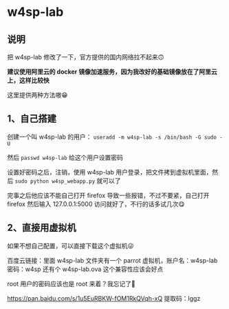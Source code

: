 # w4sp-lab
## 说明

把 w4sp-lab 修改了一下，官方提供的国内网络拉不起来🙃

**建议使用阿里云的 docker 镜像加速服务，因为我改好的基础镜像放在了阿里云上，这样比较快**

这里提供两种方法嗷😁



## 1、自己搭建

创建一个叫 w4sp-lab 的用户：
`useradd -m w4sp-lab -s /bin/bash -G sudo -U`

然后 `passwd w4sp-lab` 给这个用户设置密码

设置好密码之后，注销，使用 w4sp-lab 用户登录，把文件拷到虚拟机里面，然后 `sudo python w4sp_webapp.py` 就可以了

完事之后他应该不能自己打开 firefox 导致一些报错，不过不要紧，自己打开 firefox 然后输入 127.0.0.1:5000 访问就好了，不行的话多试几次😋



##  2、直接用虚拟机

如果不想自己配置，可以直接下载这个虚拟机😜

百度云链接：里面 w4sp-lab 文件夹有一个 parrot 虚拟机，账户名：w4sp-lab   密码：w4sp
还有个 w4sp-lab.ova 这个兼容性应该会好点

root 用户的密码应该也是 root 来着？我忘记了🐷

https://pan.baidu.com/s/1u5EuRBKW-fOM1RkQVqh-xQ 
提取码：lggz



